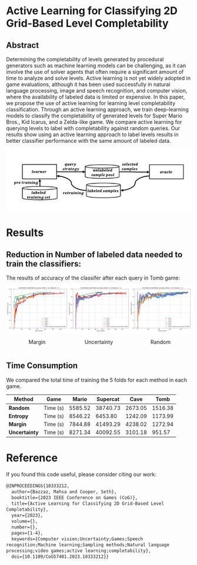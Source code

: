 # Active Learning for Classifying 2D Grid-Based Level Completability

## Abstract
Determining the completability of levels generated by procedural generators such as machine learning models can be challenging, as it can involve the use of solver agents that often require a significant amount of time to analyze and solve levels. Active learning is not yet widely adopted in game evaluations, although it has been used successfully in natural language processing, image and speech recognition, and computer vision, where the availability of labeled data is limited or expensive. In this paper, we propose the use of active learning for learning level completability classification. Through an active learning approach, we train deep-learning models to classify the completability of generated levels for Super Mario Bros., Kid Icarus, and a Zelda-like game. We compare active learning for querying levels to label with completability against random queries. Our results show using an active learning approach to label levels results in better classifier performance with the same amount of labeled data.

<img src="./doc/cycle.png" alt="System Overview" width="600"/>

# Results
## Reduction in Number of labeled data needed to train the classifiers:
The results of accuracy of the classifer after each query in Tomb game:
<div style="display: flex; justify-content: space-around;">
    <div>
        <img src="./doc/accuracy_tomb_margin_10_1.png" alt="Tomb Margin" width="300"/>
        <p style="text-align: center;">Margin</p>
    </div>
    <div>
        <img src="./doc/accuracy_tomb_uncertainty_10_1.png" alt="Tomb Uncertainty" width="300"/>
        <p style="text-align: center;">Uncertainty</p>
    </div>
    <div>
        <img src="./doc/accuracy_tomb_random_10_1.png" alt="Tomb Random" width="300"/>
        <p style="text-align: center;">Random</p>
    </div>
</div>



## Time Consumption
We compared the total time of training the 5 folds for each method in each game.

| Method         | Game        | Mario   | Supercat | Cave    | Tomb    |
|----------------|-------------|---------|----------|---------|---------|
| **Random**     | Time (s)    | 5585.52 | 38740.73 | 2673.05 | 1516.38 |
| **Entropy**    | Time (s)    | 8546.22 | 6453.80  | 1242.09 | 1173.99 |
| **Margin**     | Time (s)    | 7844.88 | 41493.29 | 4238.02 | 1272.94 |
| **Uncertainty**| Time (s)    | 8271.34 | 40092.55 | 3101.18 | 951.57  |

# Reference
If you found this code useful, please consider citing our work:
```
@INPROCEEDINGS{10333212,
  author={Bazzaz, Mahsa and Cooper, Seth},
  booktitle={2023 IEEE Conference on Games (CoG)}, 
  title={Active Learning for Classifying 2D Grid-Based Level Completability}, 
  year={2023},
  volume={},
  number={},
  pages={1-4},
  keywords={Computer vision;Uncertainty;Games;Speech recognition;Machine learning;Sampling methods;Natural language processing;video games;active learning;completability},
  doi={10.1109/CoG57401.2023.10333212}}
```


  